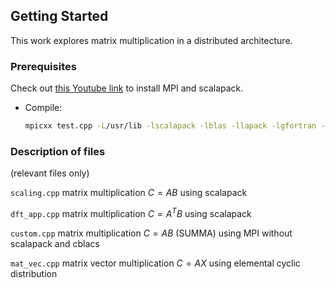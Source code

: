 
<!-- GETTING STARTED -->
## Getting Started

This work explores matrix multiplication in a distributed architecture.


### Prerequisites


Check out [this Youtube link](https://www.youtube.com/watch?v=Jgvoks1RWB0) to install MPI and scalapack.


* Compile:

  ```sh
  mpicxx test.cpp -L/usr/lib -lscalapack -lblas -llapack -lgfortran -o matmul
  ```

### Description of files 

(relevant files only)

`scaling.cpp` matrix multiplication $`C = AB`$ using scalapack

`dft_app.cpp` matrix multiplication $`C = A^{T}B`$ using  scalapack

`custom.cpp` matrix multiplication $`C = AB`$  (SUMMA) using MPI without scalapack and cblacs

`mat_vec.cpp` matrix vector multiplication $`C = AX`$ using elemental cyclic distribution 
